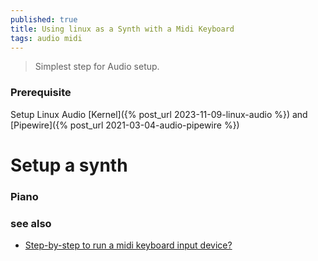 ```yaml
---
published: true
title: Using linux as a Synth with a Midi Keyboard
tags: audio midi
---
```

> Simplest step for Audio setup.

### Prerequisite

Setup Linux Audio [Kernel]({% post_url 2023-11-09-linux-audio %}) and  [Pipewire]({% post_url 2021-03-04-audio-pipewire %})

# Setup a synth

### Piano


### see also
- [Step-by-step to run a midi keyboard input device?](https://askubuntu.com/questions/147052/step-by-step-to-run-a-midi-keyboard-input-device-12-04)
